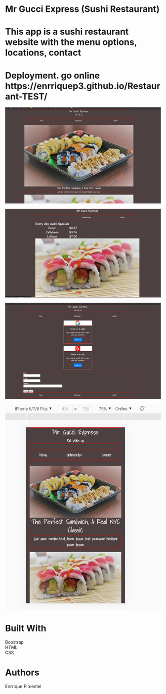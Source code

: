 <h1>Mr Gucci Express (Sushi Restaurant)</h1>

<h1>This app  is a sushi restaurant website with the menu options, locations, contact</h1>

<h1>Deployment. go online https://enrriquep3.github.io/Restaurant-TEST/</h1>
<p> </p>
  
  ![](images/sushi.png)
  
  ![](images/sushi1.png)

  ![](images/sushi2.png)

  ![](images/sushi3.png)
  

<h1>Built With</h1>
<p>Boostrap<br>
HTML
<br>
  CSS
<br>

<p>



<h1>Authors</h1>
<p>Enrrique Pimentel<p>
